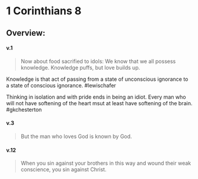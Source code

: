 # 1 Corinthians 8

## Overview:


#### v.1
>Now about food sacrified to idols: We know that we all possess knowledge. Knowledge puffs, but love builds up.

Knowledge is that act of passing from a state of unconscious ignorance to a state of conscious ignorance.
#lewischafer

Thinking in isolation and with pride ends in being an idiot. Every man who will not have softening of the heart msut at least have softening of the brain.
#gkchesterton 

#### v.3
>But the man who loves God is known by God.

#### v.12
>When you sin against your brothers in this way and wound their weak conscience, you sin against Christ.


